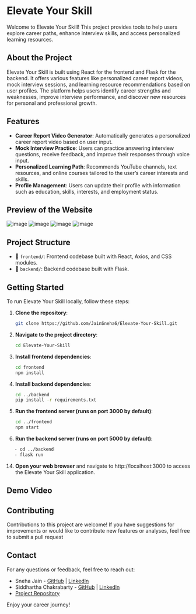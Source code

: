 # Elevate Your Skill

Welcome to Elevate Your Skill! This project provides tools to help users explore career paths, enhance interview skills, and access personalized learning resources.

## About the Project

Elevate Your Skill is built using React for the frontend and Flask for the backend. It offers various features like personalized career report videos, mock interview sessions, and learning resource recommendations based on user profiles. The platform helps users identify career strengths and weaknesses, improve interview performance, and discover new resources for personal and professional growth.

## Features

- **Career Report Video Generator**: Automatically generates a personalized career report video based on user input.
- **Mock Interview Practice**: Users can practice answering interview questions, receive feedback, and improve their responses through voice input.
- **Personalized Learning Path**: Recommends YouTube channels, text resources, and online courses tailored to the user’s career interests and skills.
- **Profile Management**: Users can update their profile with information such as education, skills, interests, and employment status.

## Preview of the Website

![image](https://github.com/user-attachments/assets/9e4d6ac2-64f1-4ce4-98f9-2fbd20da5d00)
![image](https://github.com/user-attachments/assets/cfe1c355-9603-4318-98a1-3a1932c3077c)
![image](https://github.com/user-attachments/assets/d47f65b5-e9ae-42b6-85bf-2be79b9b0e3d)
![image](https://github.com/user-attachments/assets/19c06b14-e07f-468a-9233-0bb82f84cdf8)






## Project Structure
- 📁 `frontend/`: Frontend codebase built with React, Axios, and CSS modules.
- 📁 `backend/`: Backend codebase built with Flask.

## Getting Started

To run Elevate Your Skill locally, follow these steps:

1. **Clone the repository**:  
   ```bash
   git clone https://github.com/JainSneha6/Elevate-Your-Skill.git
   ```

2. **Navigate to the project directory**:
   ```bash
   cd Elevate-Your-Skill
   ```
3. **Install frontend dependencies**:
   ```bash
   cd frontend
   npm install
   ```                
10. **Install backend dependencies**:
    ```bash
    cd ../backend
    pip install -r requirements.txt
    ```
12. **Run the frontend server (runs on port 3000 by default)**:
    ```bash
    cd ../frontend
    npm start
    ```
13. **Run the backend server (runs on port 5000 by default)**:
   ```bash
      - cd ../backend
      - flask run
   ```
14. **Open your web browser** and navigate to http://localhost:3000 to access the Elevate Your Skill application.

## Demo Video



## Contributing

Contributions to this project are welcome! If you have suggestions for improvements or would like to contribute new features or analyses, feel free to submit a pull request

## Contact

For any questions or feedback, feel free to reach out:

- Sneha Jain - [GitHub](https://github.com/JainSneha6) | [LinkedIn](https://www.linkedin.com/in/sneha-jain-473357261/)
- Siddhartha Chakrabarty - [GitHub](https://github.com/SiddharthaChakrabarty) | [LinkedIn](https://www.linkedin.com/in/siddharthachakrabarty)
- [Project Repository](https://github.com/JainSneha6/Elevate-Your-Skill)

Enjoy your career journey!

